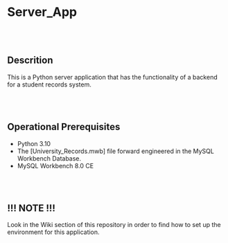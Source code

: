 # Server_App

<br/>
<br/>

## Descrition

This is a Python server application that has
the functionality of a backend for a student 
records system.

<br/>
<br/>

## Operational Prerequisites

- Python 3.10
- The [University_Records.mwb] file forward engineered in the MySQL Workbench Database.
- MySQL Workbench 8.0 CE

<br/>
<br/>

## !!! NOTE !!!
Look in the Wiki section of this repository in order to find 
how to set up the environment for this application.
